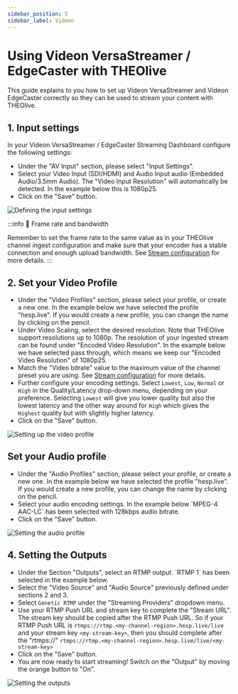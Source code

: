 ```yaml
---
sidebar_position: 5
sidebar_label: Videon
---
```


# Using Videon VersaStreamer / EdgeCaster with THEOlive

This guide explains to you how to set up Videon VersaStreamer and Videon EdgeCaster correctly so they can be used to stream your content with THEOlive.

## 1. Input settings

In your Videon VersaStreamer / EdgeCaster Streaming Dashboard configure the following settings:

- Under the "AV Input" section, please select "Input Settings".
- Select your Video Input (SDI/HDMI) and Audio Input audio (Embedded Audio/3.5mm Audio). The "Video Input Resolution" will automatically be detected. In the example below this is 1080p25.
- Click on the "Save" button.

![Defining the input settings](../../assets/img/ad14aad-1.Videon_Edgecaster_-_Input_Settings.jpg)

:::info 🚧 Frame rate and bandwidth

Remember to set the frame rate to the same value as in your THEOlive channel ingest configuration and make sure that your encoder has a stable connection and enough upload bandwidth. See [Stream configuration](../stream-configuration.mdx) for more details.
:::

## 2. Set your Video Profile

- Under the "Video Profiles" section, please select your profile, or create a new one. In the example below we have selected the profile "hesp.live". If you would create a new profile, you can change the name by clicking on the pencil.
- Under Video Scaling, select the desired resolution. Note that THEOlive support resolutions up to 1080p. The resolution of your ingested stream can be found under "Encoded Video Resolution". In the example below we have selected pass through, which means we keep our "Encoded Video Resolution" of 1080p25.
- Match the "Video bitrate" value to the maximum value of the channel preset you are using. See [Stream configuration](../stream-configuration.mdx) for more details.
- Further configure your encoding settings. Select `Lowest`, `Low`, `Normal` or `High` in the Quality/Latency drop-down menu, depending on your preference. Selecting `Lowest` will give you lower quality but also the lowest latency and the other way around for `High` which gives the `Highest` quality but with slightly higher latency.
- Click on the "Save" button.

![Setting up the video profile](../../assets/img/c5767b3-2.Videon_Edgecaster_-_Video_Profile.jpg)

## Set your Audio profile

- Under the "Audio Profiles" section, please select your profile, or create a new one. In the example below we have selected the profile "hesp.live". If you would create a new profile, you can change the name by clicking on the pencil.
- Select your audio encoding settings. In the example below ´MPEG-4 AAC-LC\` has been selected with 128kbps audio bitrate.
- Click on the "Save" button.

![Setting the audio profile](../../assets/img/fad7ad2-3.Videon_Edgecaster_-_Audio_Profile.jpg)

## 4. Setting the Outputs

- Under the Section "Outputs", select an RTMP output. ´RTMP 1´ has been selected in the example below.
- Select the "Video Source" and "Audio Source" previously defined under sections 2 and 3.
- Select `Genetic RTMP` under the "Streaming Providers" dropdown menu.
- Use your RTMP Push URL and stream key to complete the "Stream URL". The stream key should be copied after the RTMP Push URL. So if your RTMP Push URL is `rtmps://rtmp.<my-channel-region>.hesp.live/live` and your stream key `<my-stream-key>`, then you should complete after the "rtmps://" `rtmps://rtmp.<my-channel-region>.hesp.live/live/<my-stream-key>`
- Click on the "Save" button.
- You are now ready to start streaming! Switch on the "Output" by moving the orange button to "On".

![Setting the outputs](../../assets/img/15eb115-4.Videon_Edgecaster_-_Output.jpg)
